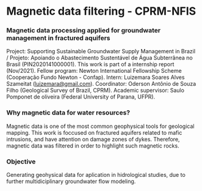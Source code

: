 # Magnetic data filtering - CPRM-NFIS
### Magnetic data processing applied for groundwater management in fractured aquifers
Project: Supporting Sustainable Groundwater Supply Management in Brazil / Projeto: Apoiando o Abastecimento Sustentável de Água Subterrânea no Brasil (PIN2020141000001).
This work is part of a internship report (Nov/2021).
Fellow program: Newton International Fellowship Scheme (Cooperação Fundo Newton - Confap).
Intern: Luizemara Soares Alves Szameitat (luizemara@gmail.com).
Coordinator: Oderson Antônio de Souza Filho (Geological Survey of Brazil, CPRM). Academic supervisor: Saulo Pomponet de oliveira (Federal University of Parana, UFPR).

### Why magnetic data for water resources?
Magnetic data is one of the most common geophysical tools for geological mapping. This work is foccused on fractured aquifers related to mafic intrusions, and have attention on damage zones of dykes. Therefore, magnetic data was filtered in order to highlight such magnetic rocks.
### Objective 
Generating geohysical data for aplication in hidrological studies, due to further multidiciplinary groundwater flow modeling.

